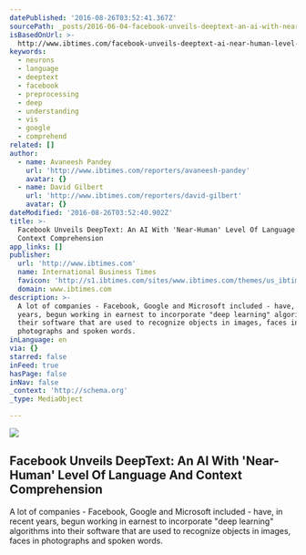 ```yaml
---
datePublished: '2016-08-26T03:52:41.367Z'
sourcePath: _posts/2016-06-04-facebook-unveils-deeptext-an-ai-with-near-human-level-of.md
isBasedOnUrl: >-
  http://www.ibtimes.com/facebook-unveils-deeptext-ai-near-human-level-language-context-comprehension-2377090
keywords:
  - neurons
  - language
  - deeptext
  - facebook
  - preprocessing
  - deep
  - understanding
  - vis
  - google
  - comprehend
related: []
author:
  - name: Avaneesh Pandey
    url: 'http://www.ibtimes.com/reporters/avaneesh-pandey'
    avatar: {}
  - name: David Gilbert
    url: 'http://www.ibtimes.com/reporters/david-gilbert'
    avatar: {}
dateModified: '2016-08-26T03:52:40.902Z'
title: >-
  Facebook Unveils DeepText: An AI With 'Near-Human' Level Of Language And
  Context Comprehension
app_links: []
publisher:
  url: 'http://www.ibtimes.com'
  name: International Business Times
  favicon: 'http://s1.ibtimes.com/sites/www.ibtimes.com/themes/us_ibtimes/favicon.ico'
  domain: www.ibtimes.com
description: >-
  A lot of companies - Facebook, Google and Microsoft included - have, in recent
  years, begun working in earnest to incorporate "deep learning" algorithms into
  their software that are used to recognize objects in images, faces in
  photographs and spoken words.
inLanguage: en
via: {}
starred: false
inFeed: true
hasPage: false
inNav: false
_context: 'http://schema.org'
_type: MediaObject

---
```

<article style=""><img src="https://s3-us-west-2.amazonaws.com/the-grid-img/p/6dad321048d5227195a372c22ad38d130b5df13a.jpg" /><h1>Facebook Unveils DeepText: An AI With 'Near-Human' Level Of Language And Context Comprehension</h1><p>A lot of companies - Facebook, Google and Microsoft included - have, in recent years, begun working in earnest to incorporate "deep learning" algorithms into their software that are used to recognize objects in images, faces in photographs and spoken words.</p></article>